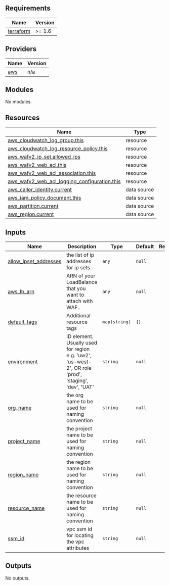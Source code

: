 ## Requirements

| Name | Version |
|------|---------|
| <a name="requirement_terraform"></a> [terraform](#requirement\_terraform) | >= 1.6 |

## Providers

| Name | Version |
|------|---------|
| <a name="provider_aws"></a> [aws](#provider\_aws) | n/a |

## Modules

No modules.

## Resources

| Name | Type |
|------|------|
| [aws_cloudwatch_log_group.this](https://registry.terraform.io/providers/hashicorp/aws/latest/docs/resources/cloudwatch_log_group) | resource |
| [aws_cloudwatch_log_resource_policy.this](https://registry.terraform.io/providers/hashicorp/aws/latest/docs/resources/cloudwatch_log_resource_policy) | resource |
| [aws_wafv2_ip_set.allowed_ips](https://registry.terraform.io/providers/hashicorp/aws/latest/docs/resources/wafv2_ip_set) | resource |
| [aws_wafv2_web_acl.this](https://registry.terraform.io/providers/hashicorp/aws/latest/docs/resources/wafv2_web_acl) | resource |
| [aws_wafv2_web_acl_association.this](https://registry.terraform.io/providers/hashicorp/aws/latest/docs/resources/wafv2_web_acl_association) | resource |
| [aws_wafv2_web_acl_logging_configuration.this](https://registry.terraform.io/providers/hashicorp/aws/latest/docs/resources/wafv2_web_acl_logging_configuration) | resource |
| [aws_caller_identity.current](https://registry.terraform.io/providers/hashicorp/aws/latest/docs/data-sources/caller_identity) | data source |
| [aws_iam_policy_document.this](https://registry.terraform.io/providers/hashicorp/aws/latest/docs/data-sources/iam_policy_document) | data source |
| [aws_partition.current](https://registry.terraform.io/providers/hashicorp/aws/latest/docs/data-sources/partition) | data source |
| [aws_region.current](https://registry.terraform.io/providers/hashicorp/aws/latest/docs/data-sources/region) | data source |

## Inputs

| Name | Description | Type | Default | Required |
|------|-------------|------|---------|:--------:|
| <a name="input_allow_ipset_addresses"></a> [allow\_ipset\_addresses](#input\_allow\_ipset\_addresses) | the list of ip addresses for ip sets | `any` | `null` | no |
| <a name="input_aws_lb_arn"></a> [aws\_lb\_arn](#input\_aws\_lb\_arn) | ARN of your LoadBalance that you want to attach with WAF.. | `any` | `null` | no |
| <a name="input_default_tags"></a> [default\_tags](#input\_default\_tags) | Additional resource tags | `map(string)` | `{}` | no |
| <a name="input_environment"></a> [environment](#input\_environment) | ID element. Usually used for region e.g. 'uw2', 'us-west-2', OR role 'prod', 'staging', 'dev', 'UAT' | `string` | `null` | no |
| <a name="input_org_name"></a> [org\_name](#input\_org\_name) | the org name to be used for naming convention | `string` | `null` | no |
| <a name="input_project_name"></a> [project\_name](#input\_project\_name) | the project name to be used for naming convention | `string` | `null` | no |
| <a name="input_region_name"></a> [region\_name](#input\_region\_name) | the region name to be used for naming convention | `string` | `null` | no |
| <a name="input_resource_name"></a> [resource\_name](#input\_resource\_name) | the resource name to be used for naming convention | `string` | `null` | no |
| <a name="input_ssm_id"></a> [ssm\_id](#input\_ssm\_id) | vpc ssm id for locating the vpc attributes | `string` | `null` | no |

## Outputs

No outputs.
